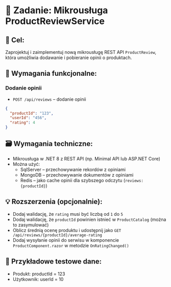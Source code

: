 # 🧩 Zadanie: Mikrousługa ProductReviewService

## 🎯 Cel:
Zaprojektuj i zaimplementuj nową mikrousługę REST API `ProductReview`, która umożliwia dodawanie i pobieranie opinii o produktach.

## 📌 Wymagania funkcjonalne:

### Dodanie opinii
   
- `POST /api/reviews` – dodanie opinii

```json
{
  "productId": "123",
  "userId": "456",
  "rating": 4  
}
```




## 🗃 Wymagania techniczne:

- Mikrousługa w .NET 8 z REST API (np. Minimal API lub ASP.NET Core)
- Można użyć:
  - SqlServer – przechowywanie rekordów z opiniami
  - MongoDB – przechowywanie dokumentów z opiniami
  - Redis – jako cache opinii dla szybszego odczytu (`reviews:{productId}`)


## 💡 Rozszerzenia (opcjonalnie):
- Dodaj walidację, że `rating` musi być liczbą od `1` do `5`
- Dodaj walidację, że `productId` powinien istnieć w `ProductCatalog` (można to zasymulować)
- Oblicz średnią ocenę produktu i udostępnij jako `GET /api/reviews/{productId}/average-rating`
- Dodaj wysyłanie opinii do serwisu w komponencie `ProductComponent.razor` w metodzie `OnRatingChanged()`

## 🧪 Przykładowe testowe dane:
- Produkt: productId = 123
- Użytkownik: userId = 10
